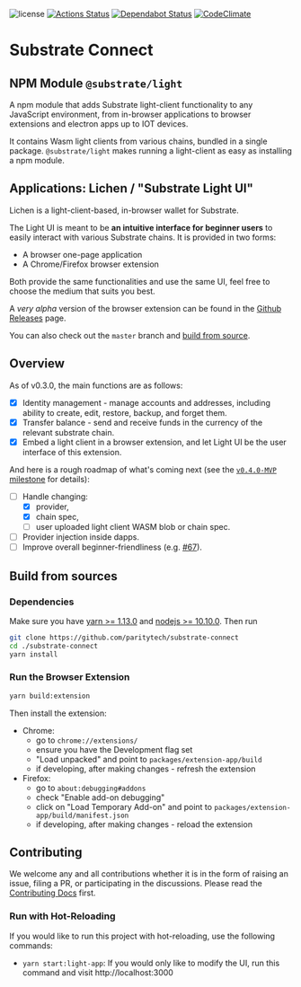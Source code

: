 ![license](https://img.shields.io/badge/License-Apache%202.0-blue.svg)
[![Actions Status](https://github.com/paritytech/substrate-connect/workflows/pr/badge.svg)](https://github.com/paritytech/substrate-connect/actions)
[![Dependabot Status](https://api.dependabot.com/badges/status?host=github&repo=paritytech/substrate-connect)](https://dependabot.com)
[![CodeClimate](https://api.codeclimate.com/v1/badges/bdff9a9d1f154523d3b9/maintainability)](https://codeclimate.com/github/paritytech/substrate-connect/maintainability)

# Substrate Connect

## NPM Module `@substrate/light`

A npm module that adds Substrate light-client functionality to any JavaScript environment, from in-browser applications to browser extensions and electron apps up to IOT devices.

It contains Wasm light clients from various chains, bundled in a single package. `@substrate/light` makes running a light-client as easy as installing a npm module.

## Applications: Lichen / "Substrate Light UI"

Lichen is a light-client-based, in-browser wallet for Substrate.

The Light UI is meant to be **an intuitive interface for beginner users** to easily interact with various Substrate chains. It is provided in two forms:

- A browser one-page application
- A Chrome/Firefox browser extension

Both provide the same functionalities and use the same UI, feel free to choose the medium that suits you best.

A _very alpha_ version of the browser extension can be found in the [Github Releases](https://github.com/paritytech/substrate-connect/releases) page.

You can also check out the `master` branch and [build from source](#build-from-sources).

## Overview

As of v0.3.0, the main functions are as follows:

- [x] Identity management - manage accounts and addresses, including ability to create, edit, restore, backup, and forget them.
- [x] Transfer balance - send and receive funds in the currency of the relevant substrate chain.
- [x] Embed a light client in a browser extension, and let Light UI be the user interface of this extension.

And here is a rough roadmap of what's coming next (see the [`v0.4.0-MVP` milestone](https://github.com/paritytech/substrate-connect/milestone/3) for details):

- [ ] Handle changing:
  - [x] provider,
  - [x] chain spec,
  - [ ] user uploaded light client WASM blob or chain spec.
- [ ] Provider injection inside dapps.
- [ ] Improve overall beginner-friendliness (e.g. [#67](https://github.com/paritytech/substrate-connect/issues/67)).

## Build from sources

### Dependencies

Make sure you have [yarn >= 1.13.0](http://yarnpkg.com/) and [nodejs >= 10.10.0](https://nodejs.org/en/). Then run

```bash
git clone https://github.com/paritytech/substrate-connect
cd ./substrate-connect
yarn install
```

### Run the Browser Extension

```bash
yarn build:extension
```

Then install the extension:

- Chrome:
  - go to `chrome://extensions/`
  - ensure you have the Development flag set
  - "Load unpacked" and point to `packages/extension-app/build`
  - if developing, after making changes - refresh the extension
- Firefox:
  - go to `about:debugging#addons`
  - check "Enable add-on debugging"
  - click on "Load Temporary Add-on" and point to `packages/extension-app/build/manifest.json`
  - if developing, after making changes - reload the extension

## Contributing

We welcome any and all contributions whether it is in the form of raising an issue, filing a PR, or participating in the discussions. Please read the [Contributing Docs](CONTRIBUTING.md) first.

### Run with Hot-Reloading

If you would like to run this project with hot-reloading, use the following commands:

- `yarn start:light-app`: If you would only like to modify the UI, run this command and visit http://localhost:3000